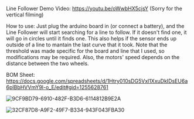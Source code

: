 Line Follower
Demo Video:
https://youtu.be/oWwbHX5cjsY
(Sorry for the vertical filming)

How to use:
Just plug the arduino board in (or connect a battery), and the Line Follower will start searching for a line to follow. 
If it doesn't find one, it will go in circles until it finds one. This also helps if the sensor ends up outside of a line to mantain the last curve that it took.
Note that the threshold was made specific for the board and line that I used, so modifications may be required.
Also, the motors' speed depends on the distance between the two wheels.

BOM Sheet:
https://docs.google.com/spreadsheets/d/1Htry010sDG5Vxl1XxuDkIDsEU6a6pIBbHVVmY9l-o_E/edit#gid=1255628761


![9CF9BD79-6910-482F-B3D6-6114812B9E2A](https://user-images.githubusercontent.com/49508930/75328501-cdcf5380-5886-11ea-95a7-4e954644052e.jpeg)

![32CF87D8-A9F2-49F7-B334-943F043FBA30](https://user-images.githubusercontent.com/49508930/75328514-d3c53480-5886-11ea-8822-a054abdb793c.jpeg)
